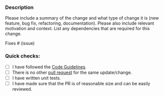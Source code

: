 ### Description

Please include a summary of the change and what type of change it is (new feature, bug fix, refactoring, documentation).
Please also include relevant motivation and context.
List any dependencies that are required for this change.

Fixes # (issue)

### Quick checks:

- [ ] I have followed the [Code Guidelines](https://github.com/ConduitIO/conduit/blob/main/docs/code_guidelines.md).
- [ ] There is no other [pull request](https://github.com/conduitio-labs/conduit-connector-oracle/pulls) for the same update/change.
- [ ] I have written unit tests.
- [ ] I have made sure that the PR is of reasonable size and can be easily reviewed.
